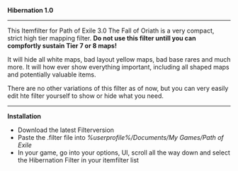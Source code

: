 **Hibernation 1.0**

--------------------------

This Itemfilter for Path of Exile 3.0 The Fall of Oriath is a very compact, strict high tier mapping filter.
**Do not use this filter untill you can compfortly sustain Tier 7 or 8 maps!**

It will hide all white maps, bad layout yellow maps, bad base rares and much more. It will how ever show everything important, including all shaped maps and potentially valuable items.

There are no other variations of this filter as of now, but you can very easily edit hte filter yourself to show or hide what you need.

--------------------------

**Installation**

- Download the latest Filterversion
- Paste the .filter file into *%userprofile%/Documents/My Games/Path of Exile*
- In your game, go into your options, UI, scroll all the way down and select the Hibernation Filter in your itemfilter list
